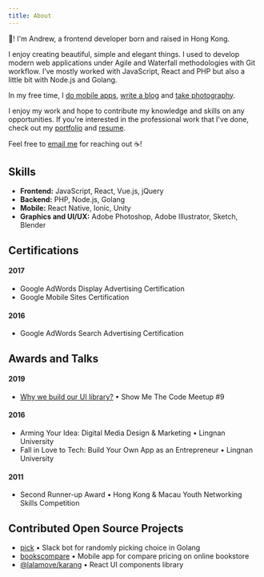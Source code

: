 ```yaml
---
title: About
---
```


👋! I'm Andrew, a frontend developer born and raised in Hong Kong.

I enjoy creating beautiful, simple and elegant things. I used to develop modern web applications under Agile and Waterfall methodologies with Git workflow. I’ve mostly worked with JavaScript, React and PHP but also a little bit with Node.js and Golang. 

In my free time, I [do mobile apps](https://itunes.apple.com/us/developer/man-chun-mok/id1350308720), [write a blog](https://medium.com/@andrewmmc) and [take photography](https://vsco.co/andrewmmc).

I enjoy my work and hope to contribute my knowledge and skills on any opportunities. If you're interested in the professional work that I've done, check out my [portfolio](https://andrewmmc.com) and [resume](https://www.linkedin.com/in/andrewmmc).

Feel free to [email me](mailto:hello@andrewmmc.com) for reaching out ☕!

## Skills
* **Frontend:** JavaScript, React, Vue.js, jQuery
* **Backend:** PHP, Node.js, Golang
* **Mobile:** React Native, Ionic, Unity
* **Graphics and UI/UX:** Adobe Photoshop, Adobe Illustrator, Sketch, Blender

## Certifications
#### 2017
* Google AdWords Display Advertising Certification
* Google Mobile Sites Certification

#### 2016
* Google AdWords Search Advertising Certification

## Awards and Talks
#### 2019
* [Why we build our UI library?](https://github.com/andrewmmc/share/blob/master/20190301-ui-library/README.md) • Show Me The Code Meetup #9

#### 2016
* Arming Your Idea: Digital Media Design & Marketing • Lingnan University
* Fall in Love to Tech: Build Your Own App as an Entrepreneur • Lingnan University

#### 2011
* Second Runner-up Award • Hong Kong & Macau Youth Networking Skills Competition

## Contributed Open Source Projects
* [pick](https://github.com/andrewmmc/pick) • Slack bot for randomly picking choice in Golang
* [bookscompare](https://github.com/andrewmmc/bookscompare-react-native) • Mobile app for compare pricing on online bookstore
* [@lalamove/karang](https://github.com/lalamove/karang) • React UI components library